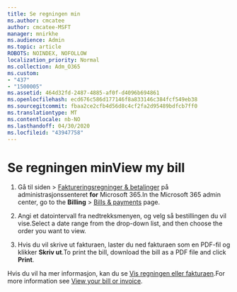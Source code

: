 ```yaml
---
title: Se regningen min
ms.author: cmcatee
author: cmcatee-MSFT
manager: mnirkhe
ms.audience: Admin
ms.topic: article
ROBOTS: NOINDEX, NOFOLLOW
localization_priority: Normal
ms.collection: Adm_O365
ms.custom:
- "437"
- "1500005"
ms.assetid: 464d32fd-2487-4885-af0f-d4096b694861
ms.openlocfilehash: ecd676c586d177146f8a833146c384fcf549eb38
ms.sourcegitcommit: fbaa2ce2cfb4d56d8c4cf2fa2d95489bdfcb7ff0
ms.translationtype: MT
ms.contentlocale: nb-NO
ms.lasthandoff: 04/30/2020
ms.locfileid: "43947758"
---
```

# <a name="view-my-bill"></a><span data-ttu-id="4d65b-102">Se regningen min</span><span class="sxs-lookup"><span data-stu-id="4d65b-102">View my bill</span></span>

1. <span data-ttu-id="4d65b-103">Gå til siden \> [Faktureringsregninger & betalinger](https://go.microsoft.com/fwlink/p/?linkid=848039) på administrasjonssenteret **for** Microsoft 365.</span><span class="sxs-lookup"><span data-stu-id="4d65b-103">In the Microsoft 365 admin center, go to the **Billing** \> [Bills & payments](https://go.microsoft.com/fwlink/p/?linkid=848039) page.</span></span>

2. <span data-ttu-id="4d65b-104">Angi et datointervall fra nedtrekksmenyen, og velg så bestillingen du vil vise.</span><span class="sxs-lookup"><span data-stu-id="4d65b-104">Select a date range from the drop-down list, and then choose the order you want to view.</span></span>

3. <span data-ttu-id="4d65b-105">Hvis du vil skrive ut fakturaen, laster du ned fakturaen som en PDF-fil og klikker **Skriv ut**.</span><span class="sxs-lookup"><span data-stu-id="4d65b-105">To print the bill, download the bill as a PDF file and click **Print**.</span></span>

<span data-ttu-id="4d65b-106">Hvis du vil ha mer informasjon, kan du se [Vis regningen eller fakturaen](https://docs.microsoft.com/office365/admin/subscriptions-and-billing/view-your-bill-or-invoice).</span><span class="sxs-lookup"><span data-stu-id="4d65b-106">For more information see [View your bill or invoice](https://docs.microsoft.com/office365/admin/subscriptions-and-billing/view-your-bill-or-invoice).</span></span>
